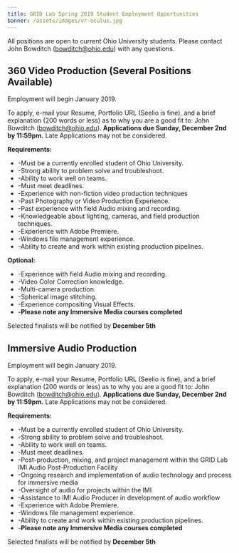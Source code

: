 ```yaml
---
title: GRID Lab Spring 2019 Student Employment Opportunities
banner: /assets/images/vr-oculus.jpg
---
```


All positions are open to current Ohio University students.  Please contact John Bowditch (bowditch@ohio.edu) with any questions.

360 Video Production (Several Positions Available)
-----
Employment will begin January 2019.

To apply, e-mail your Resume, Portfolio URL (Seelio is fine), and a brief explanation (200 words or less) as to why you are a good fit to: John Bowditch (bowditch@ohio.edu). **Applications due Sunday, December 2nd by 11:59pm.**  Late Applications may not be considered.

**Requirements:**
*	-Must be a currently enrolled student of Ohio University.
*	-Strong ability to problem solve and troubleshoot.
*	-Ability to work well on teams.
*	-Must meet deadlines.
*	-Experience with non-fiction video production techniques
*	-Past Photography or Video Production Experience.
* -Past experience with field Audio mixing and recording.
*	-Knowledgeable about lighting, cameras, and field production techniques.
*	-Experience with Adobe Premiere.
*	-Windows file management experience.
*	-Ability to create and work within existing production pipelines.

**Optional:**
*	-Experience with field Audio mixing and recording.
*	-Video Color Correction knowledge.
*	-Multi-camera production.
*	-Spherical image stitching.
*	-Experience compositing Visual Effects.
* -**Please note any Immersive Media courses completed**

Selected finalists will be notified by **December 5th**

Immersive Audio Production
-----
Employment will begin January 2019.

To apply, e-mail your Resume, Portfolio URL (Seelio is fine), and a brief explanation (200 words or less) as to why you are a good fit to: John Bowditch (bowditch@ohio.edu). **Applications due Sunday, December 2nd by 11:59pm.**  Late Applications may not be considered.

**Requirements:**
*	-Must be a currently enrolled student of Ohio University.
*	-Strong ability to problem solve and troubleshoot.
*	-Ability to work well on teams.
*	-Must meet deadlines.
*	-Post-production, mixing, and project management within the GRID Lab IMI Audio Post-Production Facility
*	-Ongoing research and implementation of audio technology and process for immersive media
*	-Oversight of audio for projects within the IMI
*	-Assistance to IMI Audio Producer in development of audio workflow
*	-Experience with Adobe Premiere.
*	-Windows file management experience.
*	-Ability to create and work within existing production pipelines.
* -**Please note any Immersive Media courses completed**

Selected finalists will be notified by **December 5th**
